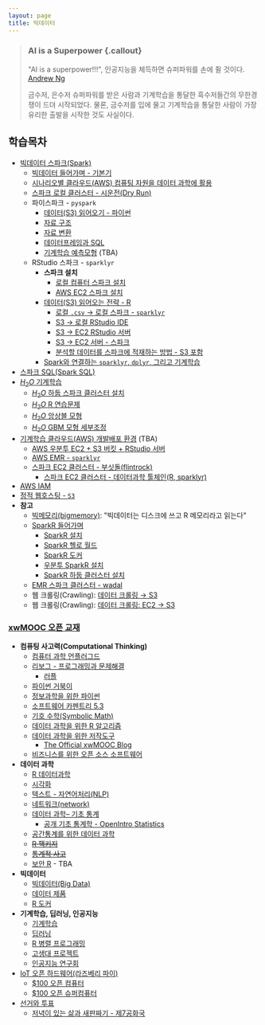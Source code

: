 ```yaml
---
layout: page
title: 빅데이터
---
```


> ### AI is a Superpower {.callout}
>
> "AI is a superpower!!!", 인공지능을 체득하면 슈퍼파워를 손에 쥘 것이다. [Andrew Ng](https://twitter.com/andrewyng/status/728986380638916609)
>
> 금수저, 은수저 슈퍼파워를 받은 사람과 기계학습을 통달한 흑수저들간의 무한경쟁이 드뎌 시작되었다. 물론, 
> 금수저를 입에 물고 기계학습을 통달한 사람이 가장 유리한 출발을 시작한 것도 사실이다.


## 학습목차 

- [빅데이터 스파크(Spark)](bigdata-spark-mooc.html)
    + [빅데이터 들어가며 - 기본기](bigdata-pyspark-prerequisite.html)
    + [시나리오별 클라우드(AWS) 컴퓨팅 자원을 데이터 과학에 활용](ml-aws-from-pc.html)
    * [스파크 로컬 클러스터 - 시운전(Dry Run)](bigdata-local-sparklyr.html)
    + 파이스파크 - `pyspark`
        * [데이터(S3) 읽어오기 - 파이썬](bigdata-pyspark-read-data.html)            
        * [자료 구조](bigdata-pyspark-data-structure.html)
        * [자료 변환](bigdata-pyspark-data-transformation.html)
        * [데이터프레임과 SQL](bigdata-pyspark-dataframe-sql.html)
        * [기계학습 예측모형](bigdata-pyspark-predictive-model.html) (TBA)
    + RStudio 스파크 - `sparklyr`
        * **스파크 설치**
            - [로컬 컴퓨터 스파크 설치](ds-sparklyr.html) 
            - [AWS EC2 스파크 설치](ds-install-sparklyr-ec2.html) 
        - [데이터(S3) 읽어오는 전략 - R](bigdata-sparklyr-read-data.html)
            + [로컬 `.csv` &rarr; 로컬 스파크 - `sparklyr`](bigdata-sparklyr-read-data-csv-local.html)
            + [S3 &rarr; 로컬 RStudio IDE](bigdata-sparklyr-read-data-s3-local.html)
            + [S3 &rarr; EC2 RStudio 서버](bigdata-sparklyr-read-data-s3-ec2.html)
            + [S3 &rarr; EC2 서버 - 스파크](bigdata-sparklyr-read-data-s3-spark.html)
            + [분석할 데이터를 스파크에 적재하는 방법 - S3 포함](ml-ec2-s3.html)
        * [Spark와 연결하는 `sparklyr`, `dplyr`, 그리고 기계학습](ml-sparklyr.html)
- [스파크 SQL(Spark SQL)](bigdata-spark-sql.html)
- [$H_2 O$ 기계학습](h20-arch.html)
    + [$H_2 O$ 하둡 스파크 클러스터 설치](ds-h2o-spark-hadoop.html)    
    + [$H_2 O$ R 연습문제](h2o-r-exercise.html)
    + [$H_2 O$ 앙상블 모형](h2o-ensemble-higgs.html)
    + [$H_2 O$ GBM 모형 세부조정](h2o-gbm-titanic.html)
- [기계학습 클라우드(AWS) 개발배포 환경](ml-aws-spark.html) (TBA)    
    + [AWS 우분투 EC2 + S3 버킷 + RStudio 서버](ds-aws-rstudio-server.html)
    + [AWS EMR - `sparklyr`](bigdata-aws-emr.html)    
    + [스파크 EC2 클러스터 - 부싯돌(flintrock)](ml-aws-ec2-flintrock.html)
        - [스파크 EC2 클러스터 - 데이터과학 툴체인(R, sparklyr)](ml-aws-ec2-flintrock-sparklyr.html)
- [AWS IAM](cloud-aws-iam.html)
- [정적 웹호스팅 - `S3`](cloud-aws-s3-web-hosting.html)
- **참고**
    - [빅메모리(bigmemory)](bigdata-bigmemeory.html): "빅데이터는 디스크에 쓰고 R 메모리라고 읽는다"
    - [SparkR 들어가며](sparkr-intro.html)
        - [SparkR 설치](spark-hadoop-install.html)
        - [SparkR 헬로 월드](sparkr-hello-world.html)
        - [SparkR 도커](sparkr-docker.html)
        - [우분투 SparkR 설치](sparkr-ubuntu.html)
        - [SparkR 하둡 클러스터 설치](ds-spark-hadoop-install.html)
    - [EMR 스파크 클러스터 - wadal](ml-emr-wadal.html)
    - 웹 크롤링(Crawling): [데이터 크롤링 &rarr; S3](ml-crawling-s3.html)
    - 웹 크롤링(Crawling): [데이터 크롤링: EC2 &rarr; S3](ml-crawling-ec2-s3.html)

### [xwMOOC 오픈 교재](https://statkclee.github.io/xwMOOC/)

- **컴퓨팅 사고력(Computational Thinking)**
    - [컴퓨터 과학 언플러그드](http://statkclee.github.io/unplugged)  
    - [리보그 - 프로그래밍과 문제해결](https://statkclee.github.io/code-perspectives/)  
         - [러플](http://statkclee.github.io/rur-ple/)  
    - [파이썬 거북이](http://swcarpentry.github.io/python-novice-turtles/index-kr.html)  
    - [정보과학을 위한 파이썬](https://statkclee.github.io/pythonlearn-kr/)  
    - [소프트웨어 카펜트리 5.3](http://statkclee.github.io/swcarpentry-version-5-3-new/)
    - [기호 수학(Symbolic Math)](https://statkclee.github.io/symbolic-math/)
    - [데이터 과학을 위한 R 알고리즘](https://statkclee.github.io/r-algorithm/)
    - [데이터 과학을 위한 저작도구](https://statkclee.github.io/ds-authoring/)
        - [The Official xwMOOC Blog](https://xwmooc.netlify.com/)
    - [비즈니스를 위한 오픈 소스 소프트웨어](http://statkclee.github.io/open-source-for-business/)
- **데이터 과학**
    - [R 데이터과학](https://statkclee.github.io/data-science/)
    - [시각화](https://statkclee.github.io/viz/)
    - [텍스트 - 자연어처리(NLP)](https://statkclee.github.io/text/)
    - [네트워크(network)](https://statkclee.github.io/network)
    - [데이터 과학– 기초 통계](https://statkclee.github.io/statistics/)    
        - [공개 기초 통계학 - OpenIntro Statistics](https://statkclee.github.io/openIntro-statistics-bookdown/)
    - [공간통계를 위한 데이터 과학](https://statkclee.github.io/spatial/)
    - [~~R 팩키지~~](http://r-pkgs.xwmooc.org/)
    - [~~통계적 사고~~](http://think-stat.xwmooc.org/)
    - [보안 R](https://statkclee.github.io/security/) - TBA
- **빅데이터**
    - [빅데이터(Big Data)](http://statkclee.github.io/bigdata)
    - [데이터 제품](https://statkclee.github.io/data-product/)
    - [R 도커](http://statkclee.github.io/r-docker/)
- **기계학습, 딥러닝, 인공지능**
    - [기계학습](http://statkclee.github.io/ml)
    - [딥러닝](http://statkclee.github.io/deep-learning)
    - [R 병렬 프로그래밍](http://statkclee.github.io/parallel-r/)
    - [고생대 프로젝트](http://statkclee.github.io/trilobite)
    - [인공지능 연구회](https://statkclee.github.io/ai-lab/)
- [IoT 오픈 하드웨어(라즈베리 파이)](http://statkclee.github.io/raspberry-pi)
    - [$100 오픈 컴퓨터](https://statkclee.github.io/one-page/)   
    - [$100 오픈 슈퍼컴퓨터](https://statkclee.github.io/hpc/)
- [선거와 투표](http://statkclee.github.io/politics)
    - [저녁이 있는 삶과 새판짜기 - 제7공화국](https://statkclee.github.io/hq/)



